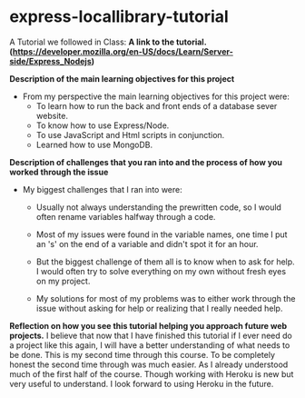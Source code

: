 # express-locallibrary-tutorial
A Tutorial we followed in Class:
**A link to the tutorial. (https://developer.mozilla.org/en-US/docs/Learn/Server-side/Express_Nodejs)**

**Description of the main learning objectives for this project**
* From my perspective the main learning objectives for this project were:
    * To learn how to run the back and front ends of a database sever website.
    * To know how to use Express/Node.
    * To use JavaScript and Html scripts in conjunction.
    * Learned how to use MongoDB.

**Description of challenges that you ran into and the process of how you worked through the issue**
* My biggest challenges that I ran into were:
    * Usually not always understanding the prewritten code, so I would often rename variables halfway through a code.
    * Most of my issues were found in the variable names, one time I put an 's' on the end of a variable and didn't spot it for an hour.
    * But the biggest challenge of them all is to know when to ask for help. I would often try to solve everything on my own without fresh eyes on my project.
    
    * My solutions for most of my problems was to either work through the issue without asking for help or realizing that I really needed help.

**Reflection on how you see this tutorial helping you approach future web projects.**
I believe that now that I have finished this tutorial if I ever need do a project like this again, I will have a better understanding of what needs to be done. This is my second time through this course. To be completely honest the second time through was much easier. As I already understood much of the first half of the course. Though working with Heroku is new but very useful to understand. I look forward to using Heroku in the future.
